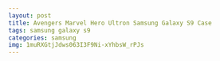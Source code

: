 ```yaml
---
layout: post
title: Avengers Marvel Hero Ultron Samsung Galaxy S9 Case
tags: samsung galaxy s9
categories: samsung
img: 1muRXGtjJdws063I3F9Ni-xYhbsW_rPJs
---
```

